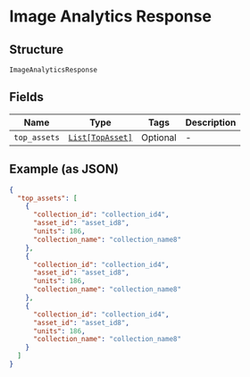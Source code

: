 
# Image Analytics Response

## Structure

`ImageAnalyticsResponse`

## Fields

| Name | Type | Tags | Description |
|  --- | --- | --- | --- |
| `top_assets` | [`List[TopAsset]`](../../doc/models/top-asset.md) | Optional | - |

## Example (as JSON)

```json
{
  "top_assets": [
    {
      "collection_id": "collection_id4",
      "asset_id": "asset_id8",
      "units": 186,
      "collection_name": "collection_name8"
    },
    {
      "collection_id": "collection_id4",
      "asset_id": "asset_id8",
      "units": 186,
      "collection_name": "collection_name8"
    },
    {
      "collection_id": "collection_id4",
      "asset_id": "asset_id8",
      "units": 186,
      "collection_name": "collection_name8"
    }
  ]
}
```

